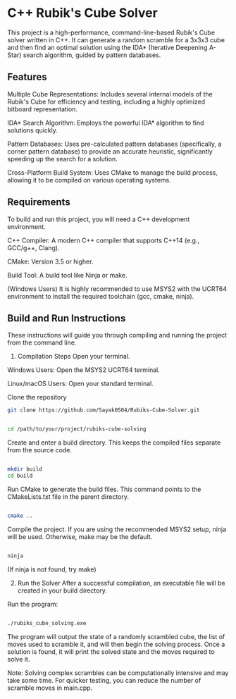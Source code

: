 # C++ Rubik's Cube Solver

This project is a high-performance, command-line-based Rubik's Cube solver written in C++. It can generate a random scramble for a 3x3x3 cube and then find an optimal solution using the IDA* (Iterative Deepening A-Star) search algorithm, guided by pattern databases.

## Features

Multiple Cube Representations: Includes several internal models of the Rubik's Cube for efficiency and testing, including a highly optimized bitboard representation.

IDA* Search Algorithm: Employs the powerful IDA* algorithm to find solutions quickly.

Pattern Databases: Uses pre-calculated pattern databases (specifically, a corner pattern database) to provide an accurate heuristic, significantly speeding up the search for a solution.

Cross-Platform Build System: Uses CMake to manage the build process, allowing it to be compiled on various operating systems.

## Requirements
To build and run this project, you will need a C++ development environment.

C++ Compiler: A modern C++ compiler that supports C++14 (e.g., GCC/g++, Clang).

CMake: Version 3.5 or higher.

Build Tool: A build tool like Ninja or make.

(Windows Users) It is highly recommended to use MSYS2 with the UCRT64 environment to install the required toolchain (gcc, cmake, ninja).

## Build and Run Instructions

These instructions will guide you through compiling and running the project from the command line.

1. Compilation Steps
Open your terminal.

Windows Users: Open the MSYS2 UCRT64 terminal.

Linux/macOS Users: Open your standard terminal.

Clone the repository 
   ```Bash
   git clone https://github.com/Sayak0504/Rubiks-Cube-Solver.git
   ```

```Bash

cd /path/to/your/project/rubiks-cube-solving
```
Create and enter a build directory. This keeps the compiled files separate from the source code.


```Bash

mkdir build
cd build
```
Run CMake to generate the build files. This command points to the CMakeLists.txt file in the parent directory.


```Bash

cmake ..
```
Compile the project. If you are using the recommended MSYS2 setup, ninja will be used. Otherwise, make may be the default.


```Bash

ninja
```
(If ninja is not found, try make)


2. Run the Solver
After a successful compilation, an executable file will be created in your build directory.

Run the program:

```Bash

./rubiks_cube_solving.exe
```
The program will output the state of a randomly scrambled cube, the list of moves used to scramble it, and will then begin the solving process. Once a solution is found, it will print the solved state and the moves required to solve it.

Note: Solving complex scrambles can be computationally intensive and may take some time. For quicker testing, you can reduce the number of scramble moves in main.cpp.
